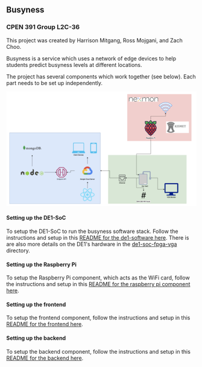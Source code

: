 ## Busyness
### CPEN 391 Group L2C-36

This project was created by Harrison Mitgang, Ross Mojgani, and Zach Choo.

Busyness is a service which uses a network of edge devices to help students predict busyness levels at different locations.

The project has several components which work together (see below). Each part needs to be set up independently.

![System overview](resource/system-overview.png)

#### Setting up the DE1-SoC
To setup the DE1-SoC to run the busyness software stack. Follow the instructions and setup in this [README for the de1-software here](de1-software/readme.md). There is are also more details on the DE1's hardware in the [de1-soc-fpga-vga](de1-soc-fpga-vga/README.md) directory.

#### Setting up the Raspberry Pi
To setup the Raspberry Pi component, which acts as the WiFi card, follow the instructions and setup in this [README for the raspberry pi component here](rpi/readme.md).

#### Setting up the frontend
To setup the frontend component, follow the instructions and setup in this [README for the frontend here](client/README.md).

#### Setting up the backend
To setup the backend component, follow the instructions and setup in this [README for the backend here](server/README.md).
